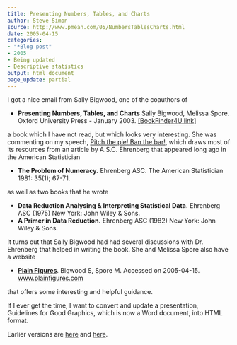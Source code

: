 ```yaml
---
title: Presenting Numbers, Tables, and Charts
author: Steve Simon
source: http://www.pmean.com/05/NumbersTablesCharts.html
date: 2005-04-15
categories:
- "*Blog post"
- 2005
- Being updated
- Descriptive statistics
output: html_document
page_update: partial
---
```


I got a nice email from Sally Bigwood, one of the coauthors of

- **Presenting Numbers, Tables, and Charts** Sally Bigwood, Melissa
Spore. Oxford University Press - January 2003. [\[BookFinder4U
link\]](http://www.bookfinder4u.com/detail/0198607229.html)

a book which I have not read, but which looks very interesting. She was
commenting on my speech, [Pitch the pie! Ban the
bar!](../model/barpie.asp), which draws most of its resources from an
article by A.S.C. Ehrenberg that appeared long ago in the American
Statistician

- **The Problem of Numeracy.** Ehrenberg ASC. The American
Statistician 1981: 35(1); 67-71.

as well as two books that he wrote

- **Data Reduction Analysing & Interpreting Statistical Data.**
Ehrenberg ASC (1975) New York: John Wiley & Sons.
- **A Primer in Data Reduction.** Ehrenberg ASC (1982) New York: John
Wiley & Sons.

It turns out that Sally Bigwood had had several discussions with Dr.
Ehrenberg that helped in writing the book. She and Melissa Spore also
have a website

- **[Plain Figures](http://www.plainfigures.com%20)**. Bigwood S,
Spore M. Accessed on 2005-04-15. www.plainfigures.com

that offers some interesting and helpful guidance.

If I ever get the time, I want to convert and update a presentation,
Guidelines for Good Graphics, which is now a Word document, into HTML
format.

Earlier versions are [here][sim1] and [here][sim2].

[sim1]: http://www.pmean.com/05/NumbersTablesCharts.html
[sim2]: http://new.pmean.com/numbers-tables-charts/
